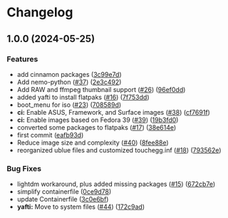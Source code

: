 # Changelog

## 1.0.0 (2024-05-25)


### Features

* add cinnamon packages ([3c99e7d](https://github.com/legacy-images/cinnamon/commit/3c99e7d987951cf10122f32f14abf38c827a71e4))
* Add nemo-python ([#37](https://github.com/legacy-images/cinnamon/issues/37)) ([2e3c492](https://github.com/legacy-images/cinnamon/commit/2e3c49223b6e2b58c85a00848463fda46be09ea0))
* Add RAW and ffmpeg thumbnail support ([#26](https://github.com/legacy-images/cinnamon/issues/26)) ([96ef0dd](https://github.com/legacy-images/cinnamon/commit/96ef0dd661c5eb51ecbf85153307c24a7c38fd53))
* added yafti to install flatpaks ([#16](https://github.com/legacy-images/cinnamon/issues/16)) ([7f753dd](https://github.com/legacy-images/cinnamon/commit/7f753dd9e029d60d466ea7eff0a01708bbf89a60))
* boot_menu for iso ([#23](https://github.com/legacy-images/cinnamon/issues/23)) ([708589d](https://github.com/legacy-images/cinnamon/commit/708589d6e02ad7131351eabdb3d8063618266ca9))
* **ci:** Enable ASUS, Framework, and Surface images ([#38](https://github.com/legacy-images/cinnamon/issues/38)) ([cf7691f](https://github.com/legacy-images/cinnamon/commit/cf7691fc11c61ef9e053fe846020db1fb189e733))
* **ci:** Enable images based on Fedora 39 ([#39](https://github.com/legacy-images/cinnamon/issues/39)) ([19b3fd0](https://github.com/legacy-images/cinnamon/commit/19b3fd047b92389b0df7be74afb5e3b93805db2c))
* converted some packages to flatpaks ([#17](https://github.com/legacy-images/cinnamon/issues/17)) ([38e614e](https://github.com/legacy-images/cinnamon/commit/38e614ebac0f06a2d971fc80a3deb7dbcd994f4e))
* first commit ([eafb93d](https://github.com/legacy-images/cinnamon/commit/eafb93dd2dda68f90c56be03d79ace848b7b6255))
* Reduce image size and complexity ([#40](https://github.com/legacy-images/cinnamon/issues/40)) ([8fee88e](https://github.com/legacy-images/cinnamon/commit/8fee88e9cc76e4e73c8b9f6cea40dc1e14dc3321))
* reorganized ublue files and customized touchegg.inf ([#18](https://github.com/legacy-images/cinnamon/issues/18)) ([793562e](https://github.com/legacy-images/cinnamon/commit/793562e89a97796b186d9a92b00561af38430cff))


### Bug Fixes

* lightdm workaround, plus added missing packages ([#15](https://github.com/legacy-images/cinnamon/issues/15)) ([672cb7e](https://github.com/legacy-images/cinnamon/commit/672cb7e9c7e4c9ce1ab6e7b34532bfef38727bad))
* simplify containerfile ([0ce9d78](https://github.com/legacy-images/cinnamon/commit/0ce9d7856c96b03a465d079d7aa3415320ea0a76))
* update Containerfile ([3c0e6bf](https://github.com/legacy-images/cinnamon/commit/3c0e6bfa3c5495428e162bb75a256898b5425edc))
* **yafti:** Move to system files ([#44](https://github.com/legacy-images/cinnamon/issues/44)) ([172c9ad](https://github.com/legacy-images/cinnamon/commit/172c9ad5382794b38c245476fc83d43ae24b71a1))
